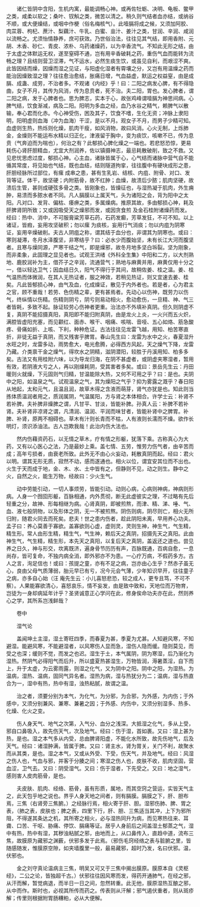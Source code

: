 <!-- { "loadSidebar": true } -->
　　诸仁皆阴中含阳，生机内寓，最能调畅心神。或再佐牡蛎、决明、龟板、鳖甲之类，咸柔以软之；桑叶、钗斛之类，微苦以清之。稍久则气结者血亦结，或纳谷不顺，或大便燥结，或咽中作梗（俗名梅核气）。此噎膈将成之候，又须加阿胶、肉苁蓉、枸杞、蔗汁、梨藕汁、牛乳、白蜜、韭汁、姜汁之类，甘润、辛润、咸润以流畅之。尤须怡情静养，庶可获效。乃世俗治法，往往见其气结，即用香附、元胡、木香、砂仁、青皮、浓朴、乌药诸燥药，以为辛香流气。不知此无形之结，由于太虚之体默运无权，遂至窒碍不通，岂有用辛香破耗之药，重伤气血而能转为流畅之理？且结则营卫涩滞，气不运水，必然生痰生饮，或虽见自利，而艰涩不爽。此皆因结而燥，因燥而湿之见证，与阳虚化湿者有霄壤之分，又岂有用温燥之药而能治因燥致湿之理？往往愈治愈结，胀痛日增，气血益虚，默运之权益窒，由是成膈、成蛊、成劳，不治者多。不观诸《内经》乎！曰：二阳之病发心脾，有不得隐曲，女子不月，其传为风消，传为息贲者，死不治。夫二阳，胃也。发心脾者，谓二阳之病，发于心脾者也。思为脾志，实本于心，故张鸡峰谓噎膈为神思间病。心脾气结，饮食渐减，病及二阳。阳明为多血之经，血乃水谷之精气，赖脾气以散输，奉心君而化赤。今心神受伤，困及其子，饮食不嗜，生化无资；冲脉上隶阳明，阳明虚则血海（冲为血海）干涩，是以不月。观女子不月，而男子少精可知。血虚则生热，热烁则化燥，肌肉干瘦，如风消物，故曰风消。心火无制，上烁肺金，金燥则不能运布水精以归正化，津液留于胸中，变为痰饮，咳嗽不已，传为息贲（气奔迫而为喘也），何治之有？此郁损心脾化燥之一端也。若悲怒恐惊，更易耗伤心肾肝胆精血，尤宜大剂润养，佐以镇摄神志，最忌耗散破削，致之不救。又见悲忧思虑过度，郁损心神。心主血，诸脉皆属于心，心气结而诸脉中营气自不能循其常度，将见始也气结，既也血结，结则隧道拘挛，往往腹中有硬块成形之患，肝胆经脉所过部位，有瘰 成串之患，甚有生乳岩、结核、内疽、附骨、对口、发背等证。体干，故坚硬；内附筋骨，故不红肿；血燥，故溃后少脓；肌肉坚硬，故溃后生管，甚则成硬弦多骨之类。皆刚象也，皆燥征也，与湿热凝于肌肉，外生痈肿，易溃而多脓水者不同。凡人膈膜以上属天气，头为诸阳之会，背为阳中之太阳。凡对口、发背、偏枯、痿痹之类，多属燥病。推原其故，多由郁损心神，耗及肝脾肾阴所致；又或因吸受天之燥邪而发，或因贪食煎 及金石桂附诸燥药而发。经曰：热中、消中，不可服膏粱芳草石药，石药发癫，芳草发狂，不可不知。以上诸证，皆瘕，妄用攻坚破积；勿以瘰 为痰核，妄用行气消痰；勿以内疽为阴寒证，妄用辛燥破削。夫古人阴疽之称，谓其结于血分也，非谓其为阴寒也。或曰：寒则凝滞，冬月水泽腹坚，非寒结乎？曰：必水少而腹始坚，未有长江大河而腹坚者。且寒与燥同源，严寒干结之气，即是燥邪，故冬月地多坚白坼裂。坚为刚象，而非柔象，此固理之显见者也。试观王洪绪《外科全生集》中阳和二方，以大剂熟地、鹿胶润补为主，借芥子之辛润，流通营气；熟地与麻黄并用，麻黄仅用十分之一，借以轻达卫气；因血结日久，阳气不得行于其间，故稍佐姜、桂之温。姜、桂气温热而体微润，在其人无热证者，服之神效，若稍见热证，则又宜速去姜、桂矣。凡此皆郁损心神，由气及血，化成燥证，散见于内外者也。若是者，心为君主之官，顾不重哉！若劳、色伤精之辈，更有甚焉者。先动心以伤神，既劳力以伤气，终纵情以伤精。伤精则阴亏，阴亏则易动相火，愈动愈伤，一旦精、神、气三者皆耗，多致不起。脉证较劳心伤神者更重。治法亦不外填补真阴。但久则阴虚不复，真阴不能招摄真阳，真阳即不能归附真阴，由是龙火上炎，一火兴而五火炽，满腔皆虚阳充塞，而见颧红、面赤、喉干、咽痛、咳喘、音哑、五心如烙、筋急酸疼、骨痛如折、上咳、下利，种种危证。古法往往见龙雷飞越，用知、柏苦寒直折，非徒无益于真阴，而又残害乎脾胃。春山先生曰：龙雷为水中之火，春夏湿升水旺之时，龙雷多动，雨势愈大，电光愈腾，必得西方风起，天之燥气下降，龙雷乃藏。介类禀干金之燥气，得坎水之阴精，滋阴潜阳，较胜于丹溪用知、柏多多矣。古法又有用桂附六味，以为导龙归海，在阴不甚虚者，或阴虚夹寒湿者，暂用有效，若阴液大亏之人，再以刚燥耗阴，受其害者多矣。或曰：景岳先生云：丹田暖则火就燥，下元固则气归精，甘温能除大热，又何不可用之乎？曰：是也。夫阴中之阳，如温泉之气。试观温泉之气，其为燥阳之气乎？抑为雾露之溉乎？春日阳从地起，太和元气，且温且润，故草木得之含液而萌芽，肾气亦犹是也。知此则当拣体质温润者用之，质润属阴，气温属阳，方与肾之本体相合。许学士云：补肾不若补脾。夫补脾非燥脾之谓，凡甘平、甘淡，皆能补脾。孙真人云：补脾不若补肾。夫补肾非凉肾之谓，凡清润、温润、平润而味甘者，皆能补肾中之脾胃。补脾、补肾，原两不相碍也。草木有汁则长青而不枯，人有液则长濡而不燥。欲作长明灯，须识添油法。古人岂欺我哉！此治内伤大法也。

　　然内伤藉资药石，以无情之草木，疗有情之形躯，犹落下乘。古称真心为大药，又有以心医心之法，乃是最妙上乘。盖七情、五劳，惟劳力伤气者，由辛苦而成；高年亏损者，由衰老所致。此外无不由心火妄动，耗散真阴而起。经曰：君火以明。谓其无形无质，寂然不动，感而遂通也。相火以位，谓宜安其位而不出也。火生于天而成于地，金、木、水、土中皆有之，但静则不见，动之则生。静中之火，自然之火，能生万物，经故曰：少火生气。

　　动中劳能引动，一切人事烦劳，皆能引动。动则心病，心病则神病，神病则形病。人身一个囫囵形躯，百脉相通，内外贯彻，断无此虚彼实之理，不过略有先后轻重之分，故神、形每相继为病。心肾真阴，即被煎熬，而津、精、涕、唾、气、血、液七般阴物，以及形体之阴，无一不被煎熬。阴伤则病，阴尽则亡，相火无所归附，随君火同去而死矣。悲夫！世之患内伤者，趁此阴阳未离，早用养心功夫。孟子曰：养心莫善于寡欲。盖寡欲则心虚，虚则灵，灵则生神，神生气，气生精，精生形。常人由形生精，精生气，气生神，赖后天之真阴，招摄先天之真阳。此由神生气，气生精，精生形，本先天之真阳，以复后天之真阴，盖返还之道也。尝见养之日久，神与形交，坎离既济，遍身骨节历历有声，百脉既通，百病自愈，一息尚存，皆可复命，不独内病全消，即外邪亦不为患。一心疗万病，不假药多方。古人之言，洵足信也！或曰：孩提之童，亦有不足之病，岂亦由心生乎？然赤子虽无心，良由父母气质薄弱，胎元早已有亏，况今元会气薄，少年知识早开，往往童子之病，亦多自心始（汪 庵先生云：小儿喜怒悲恐，较之成人，更专且笃，不可不察）。人果能寡欲清心，喜怒哀乐，情不妄发，由是致中致和，天地位而万物育，岂徒为一身却病延年计乎？圣贤诚意正心学问在此，修身俟命功夫亦在此，然则养心之学，其所系岂浅鲜哉？

　　卷中

　　湿气论

　　盖闻坤土主湿，湿土寄旺四季，而春夏为甚，季夏为尤甚。人知避风寒，不知避湿。能避风寒，不能避湿者，以风寒伤人显而急，湿伤人隐而缓。隐则莫见，而受之也深；缓则不觉，而发之也迟。湿生于土，本气属阴，阴为寒湿，后乃渐化为湿热。然阴气必得阳气而后升，所以盛夏热甚湿生，万物皆润，溽暑蒸淫，自下而上，升于太虚，为云雾雨露，则湿之化气，又为阴中之阳。阴中之阳，为湿热。为温病，湿热、温病，固同气异名者。湿热为病，湿与热犹分为二；温病，湿与热直合为一，湿中有热，热中有湿，浊热粘腻，故谓之温。

　　治之者，须要分别为本气，为化气，为分邪，为合邪，为外感，为内伤；于外感中，又须分别兼风、兼寒、兼暑之因；于外感、内伤中，又须分别湿多、热多、化燥、化火之变。

　　伤人身天气、地气之次第，入气分、血分之浅深。大抵湿之化气，多从上受，邪自口鼻吸入，故先伤天气，次及地气。经曰：伤于湿，首如裹。又曰：湿上甚为热，是也。湿之本气多从内受，总由脾肾阳虚，不能化水所致，故先伤地气，后及天气。经曰：诸湿肿满，皆属于脾。又曰：肾主水，肾为胃关，关门不利，故聚水而从其类，是也。湿之本气，又或从外受、下受，伤天气，并及地气。经曰：风湿之伤人也，气血与邪，并客于分腠之间；寒湿之伤人也，皮肤不收，肌肉坚固，营血涩，卫气去。又曰：阴受湿气。又曰：伤于湿者，下先受之。又曰：地之湿气，感则害人皮肉筋骨，是也。

　　夫皮肤、肌肉、经络、筋骨，虽有形质，属地，而其空窍之营运，实皆天气主之，此天包乎地之说也。界乎人身天地之间者，则有膈膜。膈膜之下，肝、胆布焉，三焦（右肾旁三焦腑。）之经脉行焉，相火寄于肝、胆。湿邪伤肺、脾、胃之表，（肺之表，皮肤也；脾之表，四里下行，肝、胆、三焦适当其冲，上下为邪所阻，不得遂其条达之机，其所寄之相火，必与湿热同升为病，而见寒热往来、耳聋、口苦、干呕、胁痛、停饮、膈痛等证。居乎人身前后之间盖湿土郁蒸之气，湿中有热，热中有湿，其秽浊粘腻之邪，由地而上，从口鼻传入，直趋中道，流布三焦，故膜原为藏邪之渊薮，伏邪多发于此焉。（邪伤毛窍经络之表与脏腑之里，皆随感随发，惟膜原空隙，如夹墙腹里一般，最易藏邪，超时乃发，名曰伏邪。温，伏邪也。

　　金之刘守真论温病主三焦，明吴又可又于三焦中揭出膜原。膜原本自《灵枢经》，二公之论，皆独超千古。）伏邪往往因风寒而发，得药开通肺气，在经之邪，从汗而解，暂觉病退，而半日一日之间，忽然转重。此无他，膜原湿热互酿之邪，从中而作。斯时也，必视其所传而药之。传表则从汗解；邪气遏伏重者，则从斑疹解；传里则根据附胃肠糟粕，必从大便解。

